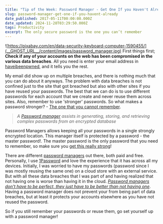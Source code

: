 ```yaml
---
title: "Tip of the Week: Password Manager - Get One If you Haven't Already"
slug: password-manager-get-one-if-you-havent-already
date_published: 2017-05-11T00:00:00.000Z
date_updated: 2024-11-28T03:29:50.000Z
tags: Productivity
excerpt: The only secure password is the one you can’t remember
---
```


![https://pixabay.com/en/data-security-keyboard-computer-1590455/](__GHOST_URL__/content/images/password_manager.jpg)
First things first; **Check if any of your accounts on the web has been compromised in the various data breaches**. All you need is enter your email address in [haveibeenpwned](https://haveibeenpwned.com/), and it tells you the rest.

My email did show up on multiple breaches, and there is nothing much that you can do about it anyways. The problem with data breaches is not confined just to the site that got breached but also with other sites if you have reused your passwords. The best that we can do is to use different passwords for each account that we create and never reuse them across sites. Also, remember to use 'stronger' passwords. So what makes a password stronger? - [The one that you cannot remember](https://www.troyhunt.com/only-secure-password-is-one-you-cant/).

> *A [Password manager](https://en.wikipedia.org/wiki/Password_manager) assists in generating, storing, and retrieving complex passwords from an encrypted database*

Password Managers allows keeping all your passwords in a single strongly encrypted location. This manager itself is protected by a password - the master password!. The master password is the only password that you need to remember, so make sure you [get this really strong](https://support.1password.com/strong-master-password/)!

There are different [password managers](http://au.pcmag.com/password-managers-products/4524/guide/the-best-password-managers-of-2017) out there, both paid and free. Personally, I use [1Password](https://1password.com/) and love the experience that it has across all my devices. Initially, I was worried to have my passwords (password since I was mostly reusing the same one) on a cloud store with an external service. But with all these data breaches that I was part of and having realized that not having one is worse than having it in the cloud. *[Password managers don't have to be perfect, they just have to be better than not having one](https://www.troyhunt.com/password-managers-dont-have-to-be-perfect-they-just-have-to-be-better-than-not-having-one/)*. Having a password manager does not prevent your from being part of data breaches, but at least it protects your accounts elsewhere as you have not reused the password.

So if you still remember your passwords or reuse them, go set yourself up with a password manager!
